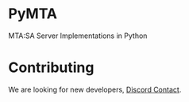 # PyMTA
 MTA:SA Server Implementations in Python

# Contributing
 We are looking for new developers, <a href="https://discord.com/channels/@me/1104439565588103278">Discord Contact</a>.